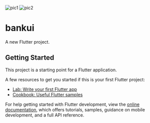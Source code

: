 ![pic1](https://user-images.githubusercontent.com/110900935/194766830-78d9a0ba-d086-4f86-85a2-2eb2953cf967.png)
![pic2](https://user-images.githubusercontent.com/110900935/194766834-8f6fb158-c3d6-4ec2-9dcc-3736d44fb44a.png)
# bankui

A new Flutter project.

## Getting Started

This project is a starting point for a Flutter application.

A few resources to get you started if this is your first Flutter project:

- [Lab: Write your first Flutter app](https://docs.flutter.dev/get-started/codelab)
- [Cookbook: Useful Flutter samples](https://docs.flutter.dev/cookbook)

For help getting started with Flutter development, view the
[online documentation](https://docs.flutter.dev/), which offers tutorials,
samples, guidance on mobile development, and a full API reference.
